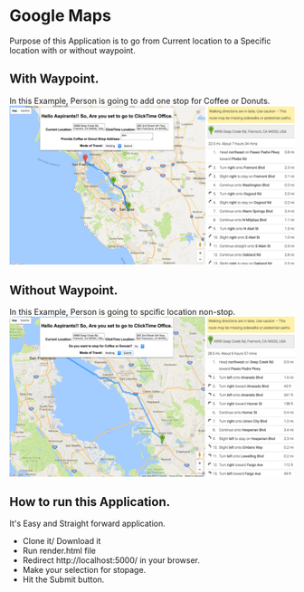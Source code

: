 # Google Maps
Purpose of this Application is to go from Current location to a Specific location with or without waypoint.
## With Waypoint.
In this Example, Person is going to add one stop for Coffee or Donuts.
![alt tag](https://github.com/yugalk14/GoogleMaps1/blob/master/Screen%20Shot%202017-01-11%20at%205.57.54%20PM.png)
## Without Waypoint.
In this Example, Person is going to spcific location non-stop.
![alt tag](https://github.com/yugalk14/GoogleMaps1/blob/master/Screen%20Shot%202017-01-11%20at%206.03.34%20PM.png)

## How to run this Application. 
It's Easy and Straight forward application.
* Clone it/ Download it
* Run render.html file
* Redirect http://localhost:5000/ in your browser.
* Make your selection for stopage.
* Hit the Submit button.

